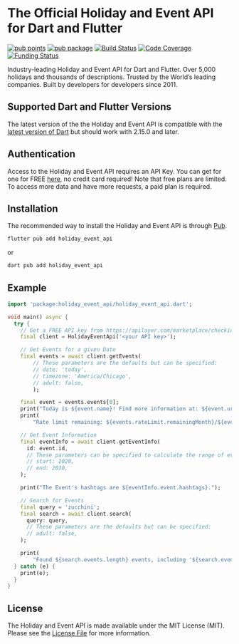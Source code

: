 # The Official Holiday and Event API for Dart and Flutter

[![pub points](https://img.shields.io/pub/points/holiday_event_api?color=2E8B57&label=pub%20points)](https://pub.dev/packages/holiday_event_api/score)
[![pub package](https://img.shields.io/pub/v/holiday_event_api.svg)](https://pub.dev/packages/holiday_event_api)
[![Build Status](https://github.com/westy92/holiday-event-api-dart/actions/workflows/ci.yml/badge.svg)](https://github.com/westy92/holiday-event-api-dart/actions)
[![Code Coverage](https://codecov.io/gh/westy92/holiday-event-api-dart/branch/main/graph/badge.svg)](https://codecov.io/gh/westy92/holiday-event-api-dart)
[![Funding Status](https://img.shields.io/github/sponsors/westy92)](https://github.com/sponsors/westy92)

Industry-leading Holiday and Event API for Dart and Flutter. Over 5,000 holidays and thousands of descriptions. Trusted by the World’s leading companies. Built by developers for developers since 2011.

## Supported Dart and Flutter Versions

The latest version of the the Holiday and Event API is compatible with the [latest version of Dart](https://dart.dev/) but should work with 2.15.0 and later.

## Authentication

Access to the Holiday and Event API requires an API Key. You can get for one for FREE [here](https://apilayer.com/marketplace/checkiday-api#pricing), no credit card required! Note that free plans are limited. To access more data and have more requests, a paid plan is required.

## Installation

The recommended way to install the Holiday and Event API is through [Pub](https://pub.dev/).

```bash
flutter pub add holiday_event_api
```

or

```bash
dart pub add holiday_event_api
```

## Example

```dart
import 'package:holiday_event_api/holiday_event_api.dart';

void main() async {
  try {
    // Get a FREE API key from https://apilayer.com/marketplace/checkiday-api#pricing
    final client = HolidayEventApi('<your API key>');

    // Get Events for a given Date
    final events = await client.getEvents(
        // These parameters are the defaults but can be specified:
        // date: 'today',
        // timezone: 'America/Chicago',
        // adult: false,
        );

    final event = events.events[0];
    print("Today is ${event.name}! Find more information at: ${event.url}.");
    print(
        "Rate limit remaining: ${events.rateLimit.remainingMonth}/${events.rateLimit.limitMonth} (month).");

    // Get Event Information
    final eventInfo = await client.getEventInfo(
      id: event.id,
      // These parameters can be specified to calculate the range of eventInfo.event.occurrences
      // start: 2020,
      // end: 2030,
    );

    print("The Event's hashtags are ${eventInfo.event.hashtags}.");

    // Search for Events
    final query = 'zucchini';
    final search = await client.search(
      query: query,
      // These parameters are the defaults but can be specified:
      // adult: false,
    );

    print(
        "Found ${search.events.length} events, including '${search.events[0].name}', that match the query '$query'.");
  } catch (e) {
    print(e);
  }
}

```

## License

The Holiday and Event API is made available under the MIT License (MIT). Please see the [License File](LICENSE) for more information.
